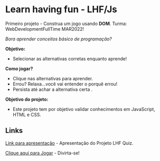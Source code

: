 

# Learn having fun - LHF/Js

Primeiro projeto - Construa um jogo usando **DOM**. 
Turma: WebDevelopmentFullTime MAR2022!

*Bora aprender conceitos básico de programação?*

**Objetivo:**
 - Selecionar as alternativas corretas enquanto aprende!

**Como jogar?**
- Clique nas alternativas para aprender. 
- Errou? Relaxa...você vai entender o porquê errou!
- Persista até achar a alternativa certa .

**Objetivo do projeto:**
- Este projeto tem por objetivo validar conhecimentos em JavaScript, HTML e CSS. 

## Links

[Link para apresentação](https://prezi.com/view/XQoP52BRzxxInUM2sV3X/) - Apresentação do Projeto LHF Quiz.

[Clique aqui para Jogar](https://gianlcavalini.github.io/Project1---LHF/) - Divirta-se!

